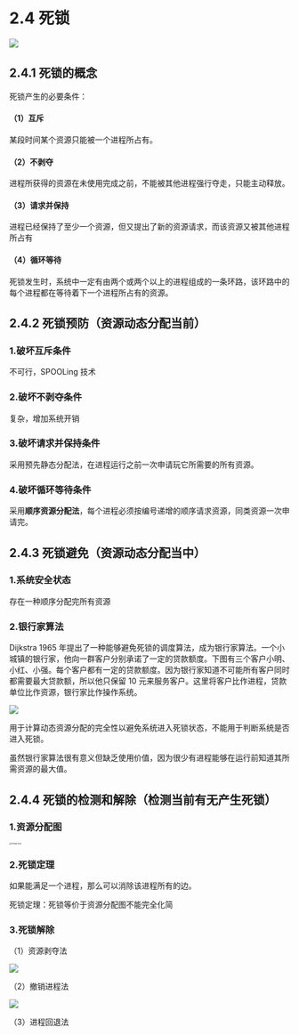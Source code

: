 # 2.4 死锁

![](https://csnotes.oss-cn-beijing.aliyuncs.com/photos/%E6%AD%BB%E9%94%81.drawio.png)

## 2.4.1 死锁的概念

死锁产生的必要条件：

#### （1）互斥

某段时间某个资源只能被一个进程所占有。

#### （2）不剥夺

进程所获得的资源在未使用完成之前，不能被其他进程强行夺走，只能主动释放。

#### （3）请求并保持

进程已经保持了至少一个资源，但又提出了新的资源请求，而该资源又被其他进程所占有

#### （4）循环等待

死锁发生时，系统中一定有由两个或两个以上的进程组成的一条环路，该环路中的每个进程都在等待着下一个进程所占有的资源。

## 2.4.2 死锁预防（资源动态分配当前）

### 1.破坏互斥条件

不可行，SPOOLing 技术

### 2.破坏不剥夺条件

复杂，增加系统开销

### 3.破坏请求并保持条件

采用预先静态分配法，在进程运行之前一次申请玩它所需要的所有资源。

### 4.破坏循环等待条件

采用**顺序资源分配法**，每个进程必须按编号递增的顺序请求资源，同类资源一次申请完。

## 2.4.3 死锁避免（资源动态分配当中）

### 1.系统安全状态

存在一种顺序分配完所有资源

### 2.银行家算法

Dijkstra 1965 年提出了一种能够避免死锁的调度算法，成为银行家算法。一个小城镇的银行家，他向一群客户分别承诺了一定的贷款额度。下图有三个客户小明、小红、小强。每个客户都有一定的贷款额度。因为银行家知道不可能所有客户同时都需要最大贷款额，所以他只保留 10 元来服务客户。这里将客户比作进程，贷款单位比作资源，银行家比作操作系统。

![](https://csnotes.oss-cn-beijing.aliyuncs.com/photos/%E9%93%B6%E8%A1%8C%E5%AE%B6%E7%AE%97%E6%B3%95.drawio.png)

用于计算动态资源分配的完全性以避免系统进入死锁状态，不能用于判断系统是否进入死锁。

虽然银行家算法很有意义但缺乏使用价值，因为很少有进程能够在运行前知道其所需资源的最大值。

## 2.4.4 死锁的检测和解除（检测当前有无产生死锁）

### 1.资源分配图

<img src="https://csnotes.oss-cn-beijing.aliyuncs.com/photos/%E8%B5%84%E6%BA%90%E5%88%86%E9%85%8D%E5%9B%BE.png" alt="image.png" style="zoom: 25%;" />

### 2.死锁定理

如果能满足一个进程，那么可以消除该进程所有的边。

死锁定理：死锁等价于资源分配图不能完全化简

### 3.死锁解除

（1）资源剥夺法

![](https://csnotes.oss-cn-beijing.aliyuncs.com/photos/%E8%B5%84%E6%BA%90%E5%89%A5%E5%A4%BA%E6%B3%95.drawio.png)

（2）撤销进程法

![](https://csnotes.oss-cn-beijing.aliyuncs.com/photos/%E6%92%A4%E9%94%80%E8%BF%9B%E7%A8%8B%E6%B3%95.drawio.png)

（3）进程回退法


